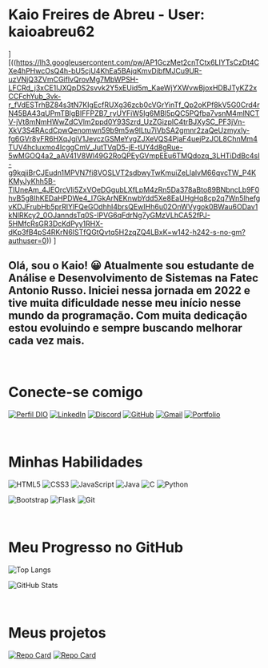 # Kaio Freires de Abreu - User: kaioabreu62

][((https://lh3.googleusercontent.com/pw/AP1GczMet2cnTCtx6LIYTsCzDt4CXe4hPHwcOsQ4h-bU5cjU4KhEa5BAjqKmvDibfMJCu9UR-uzVNjQ3ZVmCGiflvQrovMg7MbWPSH-LFCRd_j3xCE1IJXQpDS2svvk2Y5xEUid5m_KaeWjYXWvwBjoxHDBJTyKZ2xCCFchYub_3vk-r_fVdESTrhBZ84s3tN7KIgEcfRUXg36zcb0cVGrYinTf_Qp2oKPf8kV5G0Crd4rN45BA43qUPmTBlgBIFFPZB7_ryUYFiW5Ig6MBl5pQC5PQfba7vsnM4mlNCTV-jVt8mNmHWwZdCVlm2ppd0Y93Szrd_UzZGizplC4trBJXySC_PF3jVn-XkV3S4RAcdCpwQenomwn59b9m5w9lLtu7iVbSA2gmnr2zaQeUzmyxIy-fg6GVr8yFR6HXqJgiV1JevczGSMeYvgZJXeVQS4PjaF4uejPzJOL8ChnMm4TUV4hcluxmo4IcggCmV_JutTVqD5-jE-tUY4d8gRue-5wMGOQ4a2_aAV41V8Wl49G2RoQPEyGVmpEEu6TMQdozq_3LHTiDdBc4sI-g9kqjiBrCJEudn1MPVN7fi8VOSLVT2sdbwyTwKmuiZeLlalvM66qvcTW_P4KKMyJyKhh5B-TIUneAm_4JEOrcVIi5ZxVOeDGgubLXfLpM4zRn5Da378aBto89BNbncLb9F0hvB5g8IhKEDaHPDWe4_I7GkArNEKnwbYdd5Xe8EaUHgHq8cp2q7Wn5lhefgvKDJFrubHb5prRlYlFQeGOdhhI4brsQEwIHh6u02OnWVygok0BWau6ODav1kNlRKcy2_0OJanndsTq0S-IPVG6qFdrNg7yGMzVLhCA52fPJ-5HMfcRsGR3DcKdPyy1RHX-dKp3fB4pS4RKrN6ISTfQGtQvtq5H2zqZQ4LBxK=w142-h242-s-no-gm?authuser=0))
]
## Olá, sou o Kaio! &#128512;  Atualmente sou estudante de Análise e Desenvolvimento de Sistemas na Fatec Antonio Russo. Iniciei nessa jornada em 2022 e tive muita dificuldade nesse meu início nesse mundo da programação. Com muita dedicação estou evoluindo e sempre buscando melhorar cada vez mais.

<br>

# Conecte-se comigo 
[![Perfil DIO](https://img.shields.io/badge/-Meu%20Perfil%20na%20DIO-0077B5?style=for-the-badge&logo=gitbook&logoColor=white)](https://web.dio.me/users/kaio_freires_abreu?tab=achievements)
[![LinkedIn](https://img.shields.io/badge/LinkedIn-0077B5?style=for-the-badge&logo=linkedin&logoColor=white)](https://www.linkedin.com/in//kaio-freires-de-abreu-465974249/)
[![Discord](https://img.shields.io/badge/Discord-7289DA?style=for-the-badge&logo=discord&logoColor=white)](http://discord.com/channels/@Kaio62)
[![GitHub](https://img.shields.io/badge/GitHub-100000?style=for-the-badge&logo=github&logoColor=white)](https://github.com/kaioabreu62)
[![Gmail](https://img.shields.io/badge/Gmail-333333?style=for-the-badge&logo=gmail&logoColor=red)](mailto:kaio.freires.abreu@gmail.com) 
[![Portfolio](https://img.shields.io/badge/Portfolio-FF5722?style=for-the-badge&logo=todoist&logoColor=white)](https://projeto-portfolio.onrender.com)

<br>

# Minhas Habilidades
![HTML5](https://img.shields.io/badge/HTML5-E34F26?style=for-the-badge&logo=html5&logoColor=white)
![CSS3](https://img.shields.io/badge/CSS3-1572B6?style=for-the-badge&logo=css3&logoColor=white)
![JavaScript](https://img.shields.io/badge/JavaScript-F7DF1E?style=for-the-badge&logo=javascript&logoColor=black)
![Java](https://img.shields.io/badge/java-%23ED8B00.svg?style=for-the-badge&logo=openjdk&logoColor=white)
![C](https://img.shields.io/badge/C-00599C?style=for-the-badge&logo=c&logoColor=white)
![Python](https://img.shields.io/badge/python-3670A0?style=for-the-badge&logo=python&logoColor=ffdd54)

![Bootstrap](https://img.shields.io/badge/-boostrap-0D1117?style=for-the-badge&logo=bootstrap&labelColor=0D1117)
![Flask](https://img.shields.io/badge/flask-%23000.svg?style=for-the-badge&logo=flask&logoColor=white)
![Git](https://img.shields.io/badge/GIT-E44C30?style=for-the-badge&logo=git&logoColor=white)

<br>

# Meu Progresso no GitHub
![Top Langs](https://github-readme-stats-git-masterrstaa-rickstaa.vercel.app/api/top-langs/?username=kaioabreu62&bg_color=000&border_color=30A3DC&title_color=E94D5F&text_color=FFF)

![GitHub Stats](https://github-readme-stats.vercel.app/api?username=kaioabreu62&theme=transparent&bg_color=000&border_color=30A3DC&show_icons=true&icon_color=30A3DC&title_color=E94D5F&text_color=FFF)

<br>   

# Meus projetos
[![Repo Card](https://github-readme-stats.vercel.app/api/pin/?username=kaioabreu62&repo=Projeto-Portfolio&bg_color=000&border_color=30A3DC&show_icons=true&icon_color=30A3DC&title_color=E94D5F&text_color=FFF)](https://github.com/kaioabreu62/Projeto-Portfolio)
[![Repo Card](https://github-readme-stats.vercel.app/api/pin/?username=kaioabreu62&repo=dio-lab-open-source&bg_color=000&border_color=30A3DC&show_icons=true&icon_color=30A3DC&title_color=E94D5F&text_color=FFF)](https://github.com/kaioabreu62/dio-lab-open-source)
